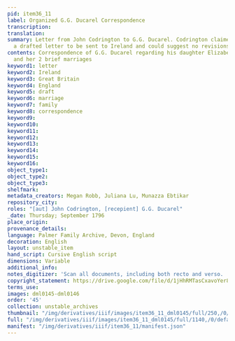 ```yaml
---
pid: item36_11
label: Organized G.G. Ducarel Correspondence
transcription:
translation:
summary: Letter from John Codrington to G.G. Ducarel. Codrington claimed to have read
  a drafted letter to be sent to Ireland and could suggest no revisions.
contents: Correspondence of G.G. Ducarel regarding his daughter Elizabeth, Betsy,
  and her 2 brief marriages
keyword1: letter
keyword2: Ireland
keyword3: Great Britain
keyword4: England
keyword5: draft
keyword6: marriage
keyword7: family
keyword8: correspondence
keyword9:
keyword10:
keyword11:
keyword12:
keyword13:
keyword14:
keyword15:
keyword16:
object_type1:
object_type2:
object_type3:
shelfmark:
metadata_creators: Megan Robb, Juliana Lu, Munazza Ebtikar
repository_city:
roles: "[aut] John Codrington, [recepient] G.G. Ducarel"
_date: Thursday; September 1796
place_origin:
provenance_details:
language: Palmer Family Archive, Devon, England
decoration: English
layout: unstable_item
hand_script: Cursive English script
dimensions: Variable
additional_info:
notes_digitizer: 'Scan all documents, including both recto and verso. '
copyright_statement: https://drive.google.com/file/d/1jHhRMTasCxavoYer89Wn8_Xn65nL0sW0/view?usp=sharing
terms_use:
images: dml0145-dml0146
order: '45'
collection: unstable_archives
thumbnail: "/img/derivatives/iiif/images/item36_11_dml0145/full/250,/0/default.jpg"
full: "/img/derivatives/iiif/images/item36_11_dml0145/full/1140,/0/default.jpg"
manifest: "/img/derivatives/iiif/item36_11/manifest.json"
---
```

